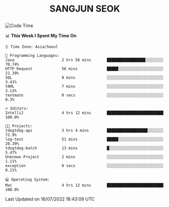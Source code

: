 <h1>
 <p align="center">
   SANGJUN SEOK
 </p>
</h1>

<!--START_SECTION:waka-->
![Code Time](http://img.shields.io/badge/Code%20Time-0%20secs-blue)

📊 **This Week I Spent My Time On** 

```text
⌚︎ Time Zone: Asia/Seoul

💬 Programming Languages: 
Java                     2 hrs 58 mins       █████████████████░░░░░░░░   70.74% 
HTTP Request             56 mins             █████░░░░░░░░░░░░░░░░░░░░   22.39% 
SQL                      8 mins              ░░░░░░░░░░░░░░░░░░░░░░░░░   3.41% 
YAML                     7 mins              ░░░░░░░░░░░░░░░░░░░░░░░░░   3.13% 
textmate                 0 secs              ░░░░░░░░░░░░░░░░░░░░░░░░░   0.3%

🔥 Editors: 
IntelliJ                 4 hrs 12 mins       █████████████████████████   100.0%

🐱‍💻 Projects: 
tdogtdog-api             3 hrs 4 mins        ██████████████████░░░░░░░   72.9% 
log-test                 51 mins             █████░░░░░░░░░░░░░░░░░░░░   20.39% 
tdogtdog-batch           13 mins             █░░░░░░░░░░░░░░░░░░░░░░░░   5.47% 
Unknown Project          2 mins              ░░░░░░░░░░░░░░░░░░░░░░░░░   1.11% 
exception                0 secs              ░░░░░░░░░░░░░░░░░░░░░░░░░   0.11%

💻 Operating System: 
Mac                      4 hrs 12 mins       █████████████████████████   100.0%

```


 Last Updated on 16/07/2022 18:43:09 UTC
<!--END_SECTION:waka-->
